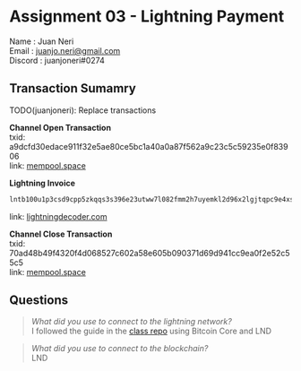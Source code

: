# Assignment 03 - Lightning Payment

Name    : Juan Neri  
Email   : juanjo.neri@gmail.com  
Discord : juanjoneri#0274  

## Transaction Sumamry

TODO(juanjoneri): Replace transactions

**Channel Open Transaction**  
txid: a9dcfd30edace911f32e5ae80ce5bc1a40a0a87f562a9c23c5c59235e0f83906  
link: [mempool.space](https://mempool.space/testnet/tx/a9dcfd30edace911f32e5ae80ce5bc1a40a0a87f562a9c23c5c59235e0f83906)

**Lightning Invoice**
```md
lntb100u1p3csd9cpp5zkqqs3s396e23utww7l082fmm2h7uyemkl2d96x2lgjtqpc9e4xsdqqcqzpgxqyz5vqsp5wf408wgc4a6yt8mfm582h3xtaylypjxlnuk8w8kgg0f0d32055ps9qyyssqvmuy0glfvquz8kmq4w0n8gdkd97afks9z2529pdjcg5jxquwxtmn6ngvx9m6n2vylmts02zx3htzsmkkpcfwz43kwmsdgrq4g2c3w7qqlw9cee
```
link: [lightningdecoder.com](https://lightningdecoder.com/lntb100u1p3csd9cpp5zkqqs3s396e23utww7l082fmm2h7uyemkl2d96x2lgjtqpc9e4xsdqqcqzpgxqyz5vqsp5wf408wgc4a6yt8mfm582h3xtaylypjxlnuk8w8kgg0f0d32055ps9qyyssqvmuy0glfvquz8kmq4w0n8gdkd97afks9z2529pdjcg5jxquwxtmn6ngvx9m6n2vylmts02zx3htzsmkkpcfwz43kwmsdgrq4g2c3w7qqlw9cee)

**Channel Close Transaction**  
txid: 70ad48b49f4320f4d068527c602a58e605b090371d69d941cc9ea0f2e52c55c5  
link: [mempool.space](https://mempool.space/testnet/tx/70ad48b49f4320f4d068527c602a58e605b090371d69d941cc9ea0f2e52c55c5)

## Questions

> *What did you use to connect to the lightning network?*  
I followed the guide in the [class repo](https://github.com/cmdruid/bitcoin-programming/tree/master/contrib/lnd-demo#lnd-software-demo) using Bitcoin Core and LND

> *What did you use to connect to the blockchain?*  
LND